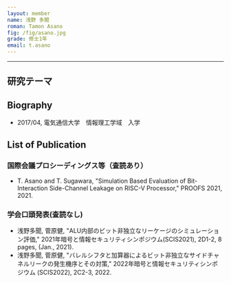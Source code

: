 ```yaml
---
layout: member
name: 浅野 多聞
roman: Tamon Asano
fig: /fig/asano.jpg
grade: 修士1年
email: t.asano
---
```


---


## 研究テーマ

## Biography
- 2017/04, 電気通信大学　情報理工学域　入学


## List of Publication
### 国際会議プロシーディングス等（査読あり）
- T. Asano and T. Sugawara, "Simulation Based Evaluation of Bit-Interaction Side-Channel Leakage on RISC-V Processor," PROOFS 2021, 2021.

### 学会口頭発表(査読なし)
- 浅野多聞, 菅原健, "ALU内部のビット非独立なリーケージのシミュレーション評価," 2021年暗号と情報セキュリティシンポジウム(SCIS2021), 2D1-2, 8 pages, (Jan., 2021).
- 浅野多聞, 菅原健, "バレルシフタと加算器によるビット非独立なサイドチャネルリークの発生機序とその対策," 2022年暗号と情報セキュリティシンポジウム (SCIS2022), 2C2-3, 2022.
